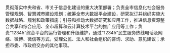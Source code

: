 贯彻落实中央和省、市关于信息化建设的重大决策部署；负责全市信息化社会服务管理规划、智慧城市建设规划；统筹全市大数据平台建设，研究拟订并组织实施大数据战略、规划和政策措施；引导和推动大数据研究和应用工作，推进信息资源整合共享和综合应用、全市超算和云计算技术平台的推广应用等工作；负责“12345”综合平台的运行管理和升级维护，通过“12345”民生服务热线电话及网络、微博、微信等方式，受理公民、法人和社会组织的咨询、求助、意见建议；承担市委、市政府交办的其他事项。